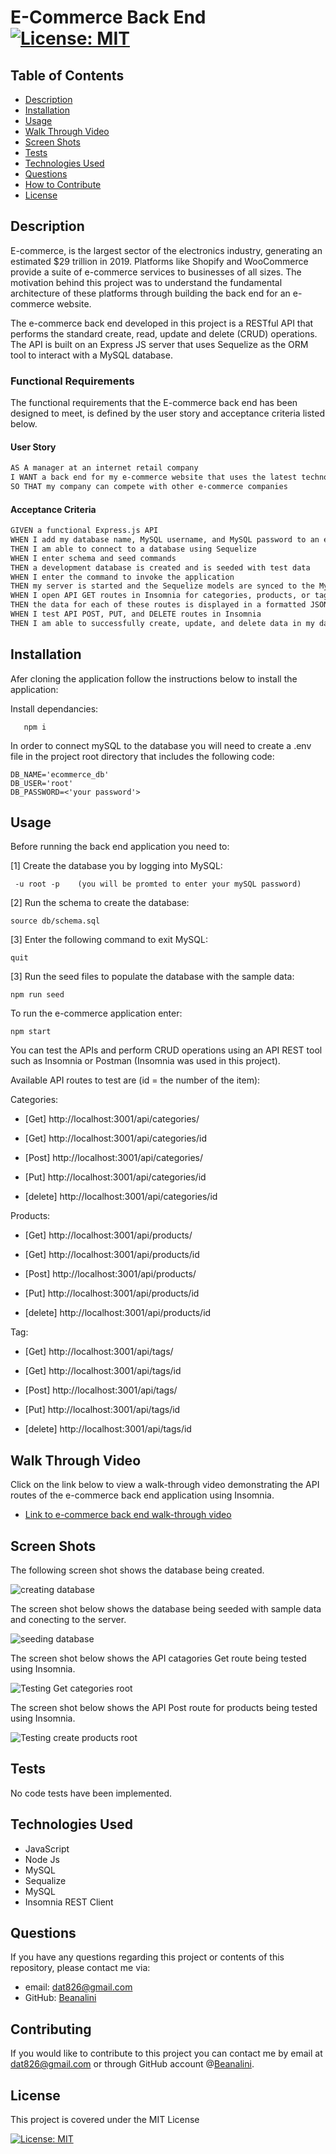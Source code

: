 # E-Commerce Back End [![License: MIT](https://img.shields.io/badge/License-MIT-yellow.svg)](https://opensource.org/licenses/MIT)  
  
  ## Table of Contents  
  * [Description](#description)
  * [Installation](#installation)
  * [Usage](#usage)
  * [Walk Through Video](#walk-through-video)
  * [Screen Shots](#screen-shots)
  * [Tests](#tests)
  * [Technologies Used](#technologies-used)  
  * [Questions](#questions)
  * [How to Contribute](#How-to-Contribute)   
  * [License](#license)
  
  ## Description

  E-commerce, is the largest sector of the electronics industry, generating an estimated $29 trillion in 2019. Platforms like Shopify and WooCommerce provide a suite of e-commerce services to businesses of all sizes.  The motivation behind this project was to understand the fundamental architecture of these platforms through building the back end for an e-commerce website.

  The e-commerce back end developed in this project is a RESTful API that performs the standard create, read, update and delete (CRUD) operations.  The API is built on an Express JS server that  uses Sequelize as the ORM tool to interact with a MySQL database.  
  
       
  ### Functional Requirements

  The functional requirements that the E-commerce back end has been designed to meet, is defined by the user story and acceptance criteria listed below.  

  #### User Story

  ```md
AS A manager at an internet retail company
I WANT a back end for my e-commerce website that uses the latest technologies
SO THAT my company can compete with other e-commerce companies
```

 

#### Acceptance Criteria

```md
GIVEN a functional Express.js API
WHEN I add my database name, MySQL username, and MySQL password to an environment variable file
THEN I am able to connect to a database using Sequelize
WHEN I enter schema and seed commands
THEN a development database is created and is seeded with test data
WHEN I enter the command to invoke the application
THEN my server is started and the Sequelize models are synced to the MySQL database
WHEN I open API GET routes in Insomnia for categories, products, or tags
THEN the data for each of these routes is displayed in a formatted JSON
WHEN I test API POST, PUT, and DELETE routes in Insomnia
THEN I am able to successfully create, update, and delete data in my database
```


  ## Installation
  
  Afer cloning the application follow the instructions below to install the application:

    
  Install dependancies:

       npm i

  In order to connect mySQL to the database you will need to create a .env file in the project root directory that includes the following code:

    DB_NAME='ecommerce_db'
    DB_USER='root'
    DB_PASSWORD=<'your password'>     

  

  ## Usage
  
  Before running the back end application you need to:

[1]  Create the database you by logging into MySQL: 
    
     -u root -p    (you will be promted to enter your mySQL password)

[2]  Run the schema to create the database:


    source db/schema.sql

[3] Enter the following command to exit MySQL:

    quit

[3] Run the seed files to populate the database with the sample data:

    npm run seed

To run the e-commerce application enter:

    npm start

 You can test the APIs  and perform  CRUD operations using  an API REST tool such as Insomnia or Postman (Insomnia was used in this project).

 Available API routes to test are (id = the number of the item):

 Categories:

- [Get] http://localhost:3001/api/categories/

- [Get] http://localhost:3001/api/categories/id

- [Post] http://localhost:3001/api/categories/

- [Put] http://localhost:3001/api/categories/id

- [delete] http://localhost:3001/api/categories/id

Products:

- [Get] http://localhost:3001/api/products/

- [Get] http://localhost:3001/api/products/id

- [Post] http://localhost:3001/api/products/

- [Put] http://localhost:3001/api/products/id

- [delete] http://localhost:3001/api/products/id

Tag:

- [Get] http://localhost:3001/api/tags/

- [Get] http://localhost:3001/api/tags/id

- [Post] http://localhost:3001/api/tags/

- [Put] http://localhost:3001/api/tags/id

- [delete] http://localhost:3001/api/tags/id


 ## Walk Through Video

   Click on the link below to view a walk-through video demonstrating the API routes of the e-commerce back end  application using Insomnia.

   - [Link to e-commerce back end  walk-through video](https://watch.screencastify.com/v/AMgmpWLRPlwIUEI923Pd)

   

  ## Screen Shots

  The following screen shot shows the database being created.

 ![creating database](./assets/images/runschema.png)


  The  screen shot below shows the database being seeded with sample data and conecting to the server.

  ![seeding database](./assets/images/seedconnect.png)
  
The  screen shot below shows the API  catagories Get route being tested using Insomnia.

  ![Testing Get categories root](./assets/images/getAllCat.png)

  The  screen shot below shows  the API Post route for products being tested using Insomnia.

  ![Testing create products root](./assets/images/createProduct.png)

  ## Tests
  No code tests have been implemented.

  ## Technologies Used
  - JavaScript
  - Node Js
  - MySQL
  - Sequalize
  - MySQL
  - Insomnia REST Client
  
    
 
  ## Questions
  If you have any questions regarding this project or contents of this repository, please contact me via:
  
  - email: dat826@gmail.com
  - GitHub: [Beanalini](https://github.com/Beanalini)  


  
  ## Contributing
  If you would like to contribute to this project you can contact me by email at dat826@gmail.com or through  GitHub account   @[Beanalini](https://github.com/Beanalini).
  

  ## License
  This project is covered under the MIT License  
  
  [![License: MIT](https://img.shields.io/badge/License-MIT-yellow.svg)](https://opensource.org/licenses/MIT) 
  